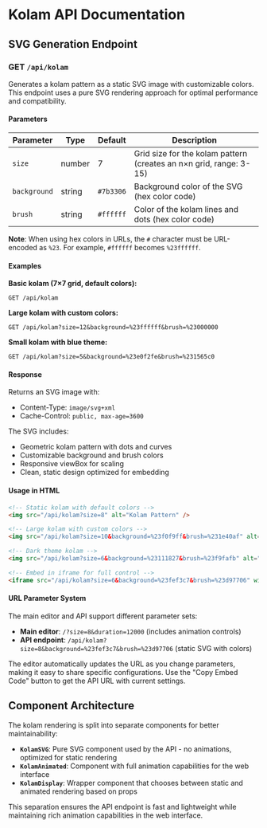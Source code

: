 # Kolam API Documentation

## SVG Generation Endpoint

### GET `/api/kolam`

Generates a kolam pattern as a static SVG image with customizable colors. This endpoint uses a pure SVG rendering approach for optimal performance and compatibility.

#### Parameters

| Parameter    | Type   | Default   | Description                                                        |
| ------------ | ------ | --------- | ------------------------------------------------------------------ |
| `size`       | number | 7         | Grid size for the kolam pattern (creates an n×n grid, range: 3-15) |
| `background` | string | `#7b3306` | Background color of the SVG (hex color code)                       |
| `brush`      | string | `#ffffff` | Color of the kolam lines and dots (hex color code)                 |

**Note**: When using hex colors in URLs, the `#` character must be URL-encoded as `%23`. For example, `#ffffff` becomes `%23ffffff`.

#### Examples

**Basic kolam (7×7 grid, default colors):**
```
GET /api/kolam
```

**Large kolam with custom colors:**
```
GET /api/kolam?size=12&background=%23ffffff&brush=%23000000
```

**Small kolam with blue theme:**
```
GET /api/kolam?size=5&background=%23e0f2fe&brush=%231565c0
```

#### Response

Returns an SVG image with:
- Content-Type: `image/svg+xml`
- Cache-Control: `public, max-age=3600`

The SVG includes:
- Geometric kolam pattern with dots and curves
- Customizable background and brush colors
- Responsive viewBox for scaling
- Clean, static design optimized for embedding

#### Usage in HTML

```html
<!-- Static kolam with default colors -->
<img src="/api/kolam?size=8" alt="Kolam Pattern" />

<!-- Large kolam with custom colors -->
<img src="/api/kolam?size=10&background=%23f0f9ff&brush=%231e40af" alt="Blue Kolam" />

<!-- Dark theme kolam -->
<img src="/api/kolam?size=6&background=%23111827&brush=%23f9fafb" alt="Dark Kolam" />

<!-- Embed in iframe for full control -->
<iframe src="/api/kolam?size=6&background=%23fef3c7&brush=%23d97706" width="400" height="400" frameborder="0"></iframe>
```

#### URL Parameter System

The main editor and API support different parameter sets:

- **Main editor**: `/?size=8&duration=12000` (includes animation controls)
- **API endpoint**: `/api/kolam?size=8&background=%23fef3c7&brush=%23d97706` (static SVG with colors)

The editor automatically updates the URL as you change parameters, making it easy to share specific configurations. Use the "Copy Embed Code" button to get the API URL with current settings.

## Component Architecture

The kolam rendering is split into separate components for better maintainability:

- **`KolamSVG`**: Pure SVG component used by the API - no animations, optimized for static rendering
- **`KolamAnimated`**: Component with full animation capabilities for the web interface
- **`KolamDisplay`**: Wrapper component that chooses between static and animated rendering based on props

This separation ensures the API endpoint is fast and lightweight while maintaining rich animation capabilities in the web interface.

